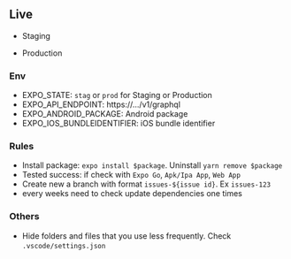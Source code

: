 ## Live

- Staging

- Production

### Env

- EXPO_STATE: `stag` or `prod` for Staging or Production
- EXPO_API_ENDPOINT: https://.../v1/graphql
- EXPO_ANDROID_PACKAGE: Android package
- EXPO_IOS_BUNDLEIDENTIFIER: iOS bundle identifier

### Rules

- Install package: `expo install $package`. Uninstall `yarn remove $package`
- Tested success: if check with `Expo Go`, `Apk/Ipa App`, `Web App`
- Create new a branch with format `issues-${issue id}`. Ex `issues-123`
- every weeks need to check update dependencies one times

### Others

- Hide folders and files that you use less frequently. Check `.vscode/settings.json`
